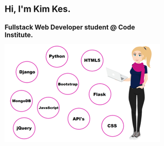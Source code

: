 # Hi, I'm Kim Kes.

## Fullstack Web Developer student @ Code Institute.

![MiniMe](kimkesdev_minime.png)

